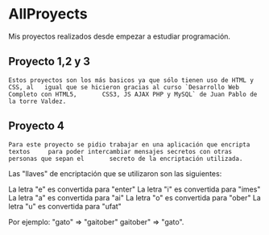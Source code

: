 # AllProyects
Mis proyectos realizados desde empezar a estudiar programación.


## Proyecto 1,2 y 3
    Estos proyectos son los más basicos ya que sólo tienen uso de HTML y CSS, al   igual que se hicieron gracias al curso `Desarrollo Web Completo con HTML5,       CSS3, JS AJAX PHP y MySQL` de Juan Pablo de la torre Valdez.
  
## Proyecto 4
    Para este proyecto se pidio trabajar en una aplicación que encripta textos     para poder intercambiar mensajes secretos con otras personas que sepan el       secreto de la encriptación utilizada.
  
  Las "llaves" de encriptación que se utilizaron son las siguientes:

  La letra "e" es convertida para "enter"
  La letra "i" es convertida para "imes"
  La letra "a" es convertida para "ai"
  La letra "o" es convertida para "ober"
  La letra "u" es convertida para "ufat"

  Por ejemplo:
  "gato" => "gaitober"
  gaitober" => "gato".
  
